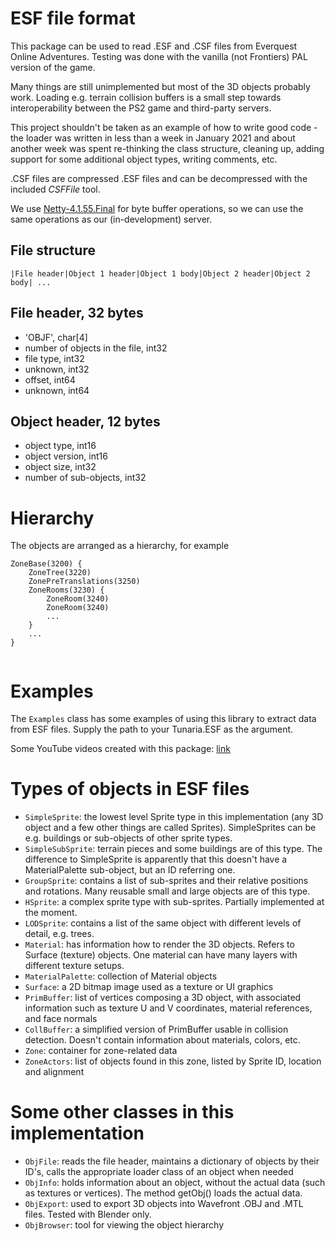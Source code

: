 
# ESF file format

This package can be used to read .ESF and .CSF files from Everquest Online Adventures. Testing was done with the vanilla (not Frontiers) PAL version of the game.

Many things are still unimplemented but most of the 3D objects probably work. Loading e.g. terrain collision buffers is a small step towards interoperability between the PS2 game and third-party servers.

This project shouldn't be taken as an example of how to write good code - the loader was written in less than a week in January 2021 and about another week was spent re-thinking the class structure, cleaning up, adding support for some additional object types, writing comments, etc.  

.CSF files are compressed .ESF files and can be decompressed with the included *CSFFile* tool.

We use [Netty-4.1.55.Final](https://netty.io/downloads.html) for byte buffer operations, so we can use the same operations as our (in-development) server.

## File structure

`|File header|Object 1 header|Object 1 body|Object 2 header|Object 2 body| ...`

## File header, 32 bytes

- 'OBJF', char[4]
- number of objects in the file, int32
- file type, int32
- unknown, int32
- offset, int64
- unknown, int64


## Object header, 12 bytes

- object type, int16
- object version, int16
- object size, int32
- number of sub-objects, int32


# Hierarchy
The objects are arranged as a hierarchy, for example

```
ZoneBase(3200) {
	ZoneTree(3220)
	ZonePreTranslations(3250)
	ZoneRooms(3230) {
		ZoneRoom(3240)
		ZoneRoom(3240)
		...
	}
	...
}
		
```
# Examples

The ``Examples`` class has some examples of using this library to extract data from ESF files. Supply the path to your Tunaria.ESF as the argument.

Some YouTube videos created with this package: [link](https://www.youtube.com/watch?v=7nm-pxD5xP8&list=PLSdoxXXW_vHCDT0EaQsc1IGtfGIXNLdhP)


# Types of objects in ESF files

- ``SimpleSprite``: the lowest level Sprite type in this implementation (any 3D object and a few other things are called Sprites). SimpleSprites can be e.g. buildings or sub-objects of other sprite types.
- ``SimpleSubSprite``: terrain pieces and some buildings are of this type. The difference to SimpleSprite is apparently that this doesn't have a MaterialPalette sub-object, but an ID referring one.
- ``GroupSprite``: contains a list of sub-sprites and their relative positions and rotations. Many reusable small and large objects are of this type.
- ``HSprite``: a complex sprite type with sub-sprites. Partially implemented at the moment.
- ``LODSprite``: contains a list of the same object with different levels of detail, e.g. trees.
- ``Material``: has information how to render the 3D objects. Refers to Surface (texture) objects. One material can have many layers with different texture setups.
- ``MaterialPalette``: collection of Material objects
- ``Surface``: a 2D bitmap image used as a texture or UI graphics
- ``PrimBuffer``: list of vertices composing a 3D object, with associated information such as texture U and V coordinates, material references, and face normals 
- ``CollBuffer``: a simplified version of PrimBuffer usable in collision detection. Doesn't contain information about materials, colors, etc.
- ``Zone``: container for zone-related data
- ``ZoneActors``: list of objects found in this zone, listed by Sprite ID, location and alignment

# Some other classes in this implementation
- ``ObjFile``: reads the file header, maintains a dictionary of objects by their ID's, calls the appropriate loader class of an object when needed
- ``ObjInfo``: holds information about an object, without the actual data (such as textures or vertices). The method getObj() loads the actual data.
- ``ObjExport``: used to export 3D objects into Wavefront .OBJ and .MTL files. Tested with Blender only.
- ``ObjBrowser``: tool for viewing the object hierarchy
